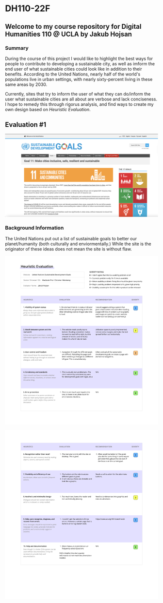 # DH110-22F

## Welcome to my course repository for Digital Humanities 110 @ UCLA by Jakub Hojsan

### Summary

During the course of this project I would like to highlight the best ways for people to contribute to developing a sustainable city, as well as imform the end user of what sustainable cities could look like in addition to their benefits. According to the United Nations, nearly half of the world's populations live in urban settings, with nearly sixty-percent living in these same areas by 2030.

Currently, sites that try to inform the user of what they can do/inform the user what sustainable cities are all about are verbose and lack conciseness. I hope to remedy this through rigorus analysis, and find ways to create my own design based on *Heuristic Evaluation*.

## Evaluation #1
![United Nations Homepage for Sustainable Cities](un-site.png)

### Background Information
The United Nations put out a list of sustainable goals to better our planet/humanity (both culturally and enviormentally.) While the site is the originator of these ideas does not mean the site is without flaw. 

![Heuristic Evaluation](hr1.png)

![Heuristic Evaluation](hr2.png)

